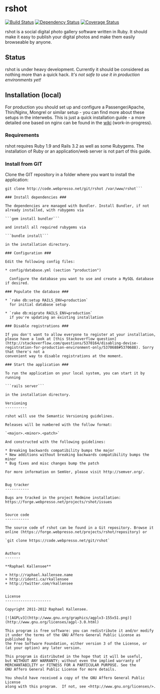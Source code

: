 rshot
=====

[![Build Status](https://secure.travis-ci.org/rkallensee/rshot.png?branch=master)](http://travis-ci.org/rkallensee/rshot) [![Dependency Status](https://gemnasium.com/rkallensee/rshot.png?travis)](https://gemnasium.com/rkallensee/rshot) [![Coverage Status](https://coveralls.io/repos/rkallensee/rshot/badge.png)](https://coveralls.io/r/rkallensee/rshot)

rshot is a social digital photo gallery software written in Ruby. It should make
it easy to publish your digital photos and make them easily browseable by anyone.


Status
------

rshot is under heavy development. Currently it should be considered as nothing more
than a quick hack. *It's not safe to use it in production environments yet!*


Installation (local)
----------------------

For production you should set up and configure a Passenger/Apache, Thin/Nginx, Mongrel
or similar setup - you can find more about these setups in the interwebs. This is just 
a quick installation guide - a more detailed one based on nginx can be found
in the [wiki](http://forge.webpresso.net/projects/rshot/wiki/Installation) (work-in-progress).

### Requirements ###

rshot requires Ruby 1.9 and Rails 3.2 as well as some Rubygems. The installation of
Ruby or an application/web server is not part of this guide.

### Install from GIT ###

Clone the GIT repository in a folder where you want to install the application:

```mkdir /var/www/rshot
git clone http://code.webpresso.net/git/rshot /var/www/rshot```

### Install dependencies ###

The dependencies are managed with Bundler. Install Bundler, if not already installed, with rubygems via 

```gem install bundler```

and install all required rubygems via

```bundle install```

in the installation directory.

### Configuration ###

Edit the following config files:

* config/database.yml (section "production")

  Configure the database you want to use and create a MySQL database if desired.

### Populate the database ###

* `rake db:setup RAILS_ENV=production`
  for initial database setup

* `rake db:migrate RAILS_ENV=production`
  if you're updating an existing installation

### Disable registrations ###

If you don't want to allow everyone to register at your installation,
please have a look at [this Stackoverflow question](http://stackoverflow.com/questions/5370164/disabling-devise-registration-for-production-environment-only/5370688#5370688). Sorry that there's not a
convenient way to disable registrations at the moment.

### Start the application ###

To run the application on your local system, you can start it by running

```rails server```

in the installation directory.

Versioning
----------

rshot will use the Semantic Versioning guidelines.

Releases will be numbered with the follow format:

`<major>.<minor>.<patch>`

And constructed with the following guidelines:

* Breaking backwards compatibility bumps the major
* New additions without breaking backwards compatibility bumps the minor
* Bug fixes and misc changes bump the patch

For more information on SemVer, please visit http://semver.org/.


Bug tracker
-----------

Bugs are tracked in the project Redmine installation:
https://forge.webpresso.net/projects/rshot/issues


Source code
-----------

The source code of rshot can be found in a Git repository. Browse it
online (https://forge.webpresso.net/projects/rshot/repository) or

`git clone https://code.webpresso.net/git/rshot`


Authors
-------

**Raphael Kallensee**

+ http://raphael.kallensee.name
+ http://identi.ca/rkallensee
+ http://twitter.com/rkallensee


License
---------------------

Copyright 2011-2012 Raphael Kallensee.

[![AGPLv3](http://www.gnu.org/graphics/agplv3-155x51.png)](http://www.gnu.org/licenses/agpl-3.0.html)

This program is free software: you can redistribute it and/or modify
it under the terms of the GNU Affero General Public License as published by
the Free Software Foundation, either version 3 of the License, or
(at your option) any later version.

This program is distributed in the hope that it will be useful,
but WITHOUT ANY WARRANTY; without even the implied warranty of
MERCHANTABILITY or FITNESS FOR A PARTICULAR PURPOSE. See the
GNU Affero General Public License for more details.

You should have received a copy of the GNU Affero General Public License
along with this program.  If not, see <http://www.gnu.org/licenses/>.
